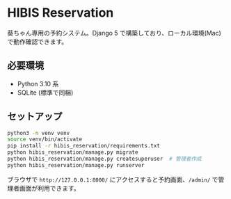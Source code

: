 # HIBIS Reservation

葵ちゃん専用の予約システム。Django 5 で構築しており、ローカル環境(Mac)で動作確認できます。

## 必要環境
- Python 3.10 系
- SQLite (標準で同梱)

## セットアップ
```bash
python3 -m venv venv
source venv/bin/activate
pip install -r hibis_reservation/requirements.txt
python hibis_reservation/manage.py migrate
python hibis_reservation/manage.py createsuperuser  # 管理者作成
python hibis_reservation/manage.py runserver
```

ブラウザで `http://127.0.0.1:8000/` にアクセスすると予約画面、`/admin/` で管理者画面が利用できます。

